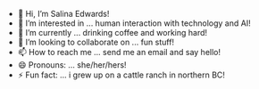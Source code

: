 - 👋 Hi, I’m Salina Edwards!
- 👀 I’m interested in ... human interaction with technology and AI!
- 🌱 I’m currently ... drinking coffee and working hard!
- 💞️ I’m looking to collaborate on ... fun stuff!
- 📫 How to reach me ... send me an email and say hello! 
- 😄 Pronouns: ... she/her/hers!
- ⚡ Fun fact: ... i grew up on a cattle ranch in northern BC!

<!---
salinaedwards/salinaedwards is a ✨ special ✨ repository because its `README.md` (this file) appears on your GitHub profile.
You can click the Preview link to take a look at your changes.
--->
